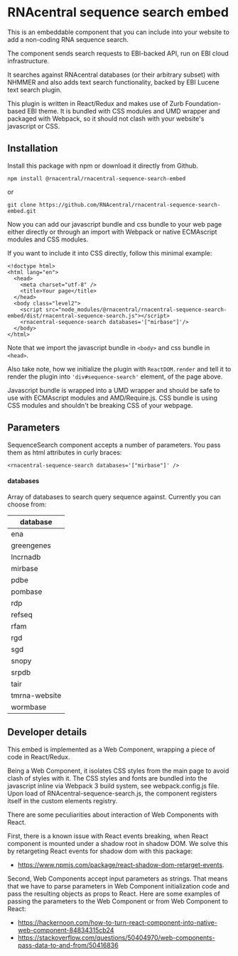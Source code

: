 # RNAcentral sequence search embed

This is an embeddable component that you can include into 
your website to add a non-coding RNA sequence search.

The component sends search requests to EBI-backed API, run on 
EBI cloud infrastructure.

It searches against RNAcentral databases (or their arbitrary subset)
with NHMMER and also adds text search functionality, backed by EBI 
Lucene text search plugin.

This plugin is written in React/Redux and makes use of Zurb 
Foundation-based EBI theme. It is bundled with CSS modules and
 UMD wrapper and packaged with Webpack, so it should not clash with 
your website's javascript or CSS.

## Installation

Install this package with npm or download it directly from Github.

`npm install @rnacentral/rnacentral-sequence-search-embed`

or

`git clone https://github.com/RNAcentral/rnacentral-sequence-search-embed.git`


Now you can add our javascript bundle and css bundle to your web page either directly or through
 an import with Webpack or native ECMAscript modules and CSS modules.
 
If you want to include it into CSS directly, follow this minimal example:
 

```
<!doctype html>
<html lang="en">
  <head>
    <meta charset="utf-8" />
    <title>Your page</title>
  </head>
  <body class="level2">
    <script src="node_modules/@rnacentral/rnacentral-sequence-search-embed/dist/rnacentral-sequence-search.js"></script>
    <rnacentral-sequence-search databases='["mirbase"]'/>
  </body>
</html>
```

Note that we import the javascript bundle in `<body>` and css bundle
in `<head>`.

Also take note, how we initialize the plugin with `ReactDOM.render`
and tell it to render the plugin into `'div#sequence-search'` element,
of the page above.

Javascript bundle is wrapped into a UMD wrapper and should be safe
to use with ECMAscript modules and AMD/Require.js. CSS bundle is
using CSS modules and shouldn't be breaking CSS of your webpage.

## Parameters

SequenceSearch component accepts a number of parameters. You pass them as html attributes
in curly braces:

```
<rnacentral-sequence-search databases='["mirbase"]' />
```

#### databases

Array of databases to search query sequence against. Currently you can choose from:

database     |
-------------|
ena          |
greengenes   |
lncrnadb     |
mirbase      |
pdbe         |
pombase      |
rdp          |
refseq       |
rfam         |
rgd          |
sgd          |
snopy        |
srpdb        |
tair         |
tmrna-website|
wormbase     |
 
 
## Developer details

This embed is implemented as a Web Component, wrapping a piece of code in React/Redux.

Being a Web Component, it isolates CSS styles from the main page to avoid clash of styles with it.
The CSS styles and fonts are bundled into the javascript inline via Webpack 3 build system,
see webpack.config.js file. Upon load of RNAcentral-sequence-search.js, the component registers
itself in the custom elements registry.

There are some peculiarities about interaction of Web Components with React. 

First, there is a known issue with React events breaking, when React component is mounted under a shadow root in
shadow DOM. We solve this by retargeting React events for shadow dom with this package:

* https://www.npmjs.com/package/react-shadow-dom-retarget-events.

Second, Web Components accept input parameters as strings. That means that we have to parse
parameters in Web Component initialization code and pass the resulting objects as props to React.
Here are some examples of passing the parameters to the Web Component or from Web Component
to React: 

* https://hackernoon.com/how-to-turn-react-component-into-native-web-component-84834315cb24
* https://stackoverflow.com/questions/50404970/web-components-pass-data-to-and-from/50416836
